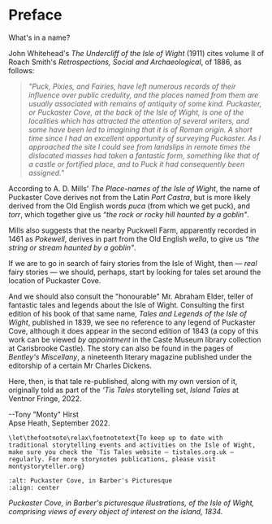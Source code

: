 # Preface

What's in a name?

John Whitehead's *The Undercliff of the Isle of Wight* (1911) cites volume II of Roach Smith's *Retrospections, Social and Archaeological*, of 1886, as follows:

> *"Puck, Pixies, and Fairies, have left numerous records of their influence over public credulity, and the places named from them are usually associated with remains of antiquity of some kind. Puckaster, or Puckaster Cove, at the back of the Isle of Wight, is one of the localities which has attracted the attention of several writers, and some have been led to imagining that it is of Roman origin. A short time since I had an excellent opportunity of surveying Puckaster. As I approached the site I could see from landslips in remote times the dislocated masses had taken a fantastic form, something like that of a castle or fortified place, and to Puck it had
consequently been assigned."*

According to A. D. Mills' *The Place-names of the Isle of Wight*, the name of Puckaster Cove derives not from the Latin *Port Castra*, but is more likely derived from the Old English words *puca* (from which we get puck), and *torr*, which together give us *“the rock or rocky hill haunted by a goblin"*.

Mills also suggests that the nearby Puckwell Farm, apparently recorded in 1461 as *Pokewell*, derives in part from the Old English *wella*, to give us *“the string or stream haunted by a goblin"*.

If we are to go in search of fairy stories from the Isle of Wight, then — *real* fairy stories — we should, perhaps, start by looking for tales set around the location of Puckaster Cove.

And we should also consult the "honourable" Mr. Abraham Elder, teller of fantastic tales and legends about the Isle of Wight. Consulting the first edition of his book of that same name, *Tales and Legends of the Isle of Wight*, published in 1839, we see no reference to any legend of Puckaster Cove, although it does appear in the second edition of 1843 (a copy of this work can be viewed *by appointment* in the Caste Museum library collection at Carisbrooke Castle). The story can also be found in the pages of *Bentley's Miscellany*, a nineteenth literary magazine published under the editorship of a certain Mr Charles Dickens.

Here, then, is that tale re-published, along with my own version of it, originally told as part of the *‘Tis Tales* storytelling set, *Island Tales* at Ventnor Fringe, 2022.

--Tony "Monty" Hirst  
Apse Heath, September 2022.


```{raw} latex
\let\thefootnote\relax\footnotetext{To keep up to date with traditional storytelling events and activities on the Isle of Wight, make sure you check the `Tis Tales website — tistales.org.uk — regularly. For more storynotes publications, please visit montystoryteller.org}
```

```{image} images/barberspicturesq00barbiala_0191.jpg
:alt: Puckaster Cove, in Barber's Picturesque
:align: center
```

*Puckaster Cove, in Barber's picturesque illustrations, of the Isle of Wight, comprising views of every object of interest on the island, 1834.*
